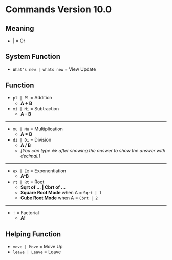 # Commands Version 10.0
## Meaning
- | = Or

## System Function
* `What's new | whats new` = View Update

## Function
* `pl | Pl` = Addition
  * **A + B**
* `mi | Mi` = Subtraction
  * **A - B**

---

* `mu | Mu` = Multiplication
  * **A \* B**
* `di | Di` = Division
  * **A / B**
  * *[You can type <=> after showing the answer to show the answer with decimal.]*

---

* `ex | Ex` = Exponentiation
  * **A^B**
* `rt | Rt` = Root
  * **Sqrt of ... | Cbrt of ...**
  * **Square Root Mode** when A = `Sqrt | 1`
  * **Cube Root Mode** when A = `Cbrt | 2`

---

* `!` = Factorial
  * **A!**

## Helping Function
* `move | Move` = Move Up
* `leave | Leave` = Leave
